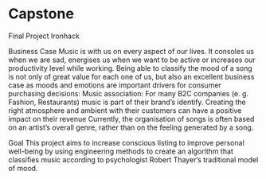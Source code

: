 # Capstone
Final Project Ironhack 

Business Case
Music is with us on every aspect of our lives. It consoles us when we are sad, energises us when we want to be active or increases our productivity level while working. Being able to classify the mood of a song  is not only of great value for each one of us, but also an excellent business case as moods and emotions are important drivers for consumer purchasing decisions:
Music association: For many B2C companies (e. g. Fashion, Restaurants) music is part of their brand’s identify. Creating the right atmosphere and ambient with their customers can have a positive impact on their revenue
Currently, the organisation of songs is often based on an artist’s overall genre, rather than on the feeling generated by a song.

Goal 
This project aims to increase conscious listing to improve personal well-being by using engineering methods to create an algorithm that classifies music according to psychologist Robert Thayer’s traditional model of mood. 
